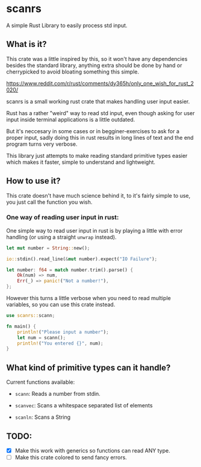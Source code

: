 # scanrs
A simple Rust Library to easily process std input.

## What is it?

This crate was a little inspired by this, so it won't have any dependencies
besides the standard library, anything extra should be done by hand or
cherrypicked to avoid bloating something this simple.

https://www.reddit.com/r/rust/comments/dy365h/only_one_wish_for_rust_2020/

scanrs is a small working rust crate that makes handling user input
easier.

Rust has a rather "weird" way to read std input, even though asking for user
input inside terminal applications is a little outdated.

But it's neccesary in some cases or in begginer-exercises to ask for a proper
input, sadly doing this in rust results in long lines of text and the end
program turns very verbose.

This library just attempts to make reading standard primitive types easier which
makes it faster, simple to understand and lightweight.

## How to use it?

This crate doesn't have much science behind it, to it's fairly simple to use,
you just call the function you wish.


### One way of reading user input in rust:

One simple way to read user input in rust is by playing a little with error
handling (or using a straight `unwrap` instead).

``` rust
let mut number = String::new();

io::stdin().read_line(&mut number).expect("IO Failure");

let number: f64 = match number.trim().parse() {
    Ok(num) => num,
    Err(_) => panic!("Not a number!"),
};
```

However this turns a little verbose when you need to read multiple variables, so
you can use this crate instead.

``` rust
use scanrs::scann;

fn main() {
    println!("Please input a number");
    let num = scann();
    println!("You entered {}", num);
}
```

## What kind of primitive types can it handle?

Current functions available:

* `scann`: Reads a number from stdin.

* `scanvec`: Scans a whitespace separated list of elements

* `scanln`: Scans a String

## TODO: 

- [x] Make this work with generics so functions can read ANY type.
- [ ] Make this crate colored to send fancy errors.
